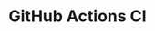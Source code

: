 # GitHub Actions CI


































































































































































































































































































































































































































































































































































































































































































































































































































































































































